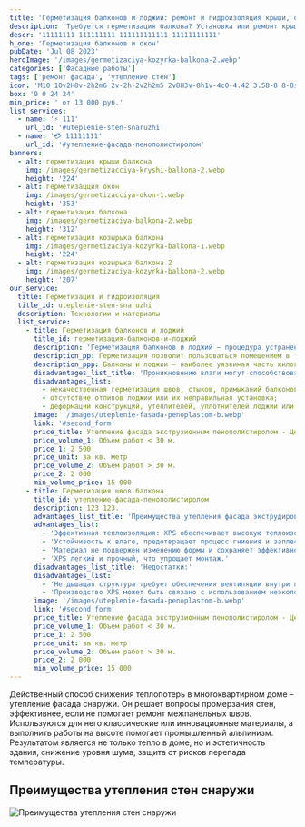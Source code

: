 ```yaml
---
title: 'Герметизация балконов и лоджий: ремонт и гидроизоляция крыши, окон и швов балконов в Ульяновске'
description: 'Требуется герметизация балкона? Установка или ремонт крыши балкона? Мы предоставляем услуги по герметизации и гидроизоляции крыш, козырьков и швов балконов, герметизации окон снаружи.'
descr: '11111111 111111111 111111111111 11111111111'
h_one: 'Герметизация балконов и окон'
pubDate: 'Jul 08 2023'
heroImage: '/images/germetizaciya-kozyrka-balkona-2.webp'
categories: ['Фасадные работы']
tags: ['ремонт фасада', 'утепление стен']
icon: 'M10 10v2H8v-2h2m6 2v-2h-2v2h2m5 2v8H3v-8h1v-4c0-4.42 3.58-8 8-8s8 3.58 8 8v4h1M7 16H5v4h2v-4m4 0H9v4h2v-4m0-11.92C8.16 4.56 6 7.03 6 10v4h5V4.08M13 14h5v-4c0-2.97-2.16-5.44-5-5.92V14m2 2h-2v4h2v-4m4 0h-2v4h2v-4Z'
box: '0 0 24 24'
min_price: ' от 13 000 руб.'
list_services:
  - name: '⚡ 111'
    url_id: '#uteplenie-sten-snaruzhi'
  - name: '💳 11111111'
    url_id: '#утепление-фасада-пенополистиролом'
banners:
  - alt: герметизация крыши балкона
    img: /images/germetizacciya-kryshi-balkona-2.webp
    height: '224'
  - alt: герметизацция окон
    img: /images/germetizacciya-okon-1.webp
    height: '353'
  - alt: герметизация балкона
    img: /images/germetizaciya-balkona-2.webp
    height: '312'
  - alt: герметизация козырька балкона
    img: /images/germetizaciya-kozyrka-balkona-1.webp
    height: '224'
  - alt: герметизация козырька балкона 2
    img: /images/germetizaciya-kozyrka-balkona-2.webp
    height: '207'
our_service:
  title: Герметизация и гидроизоляция
  title_id: uteplenie-sten-snaruzhi
  description: Технологии и материалы
  list_service:
    - title: Герметизация балконов и лоджий
      title_id: герметизация-балконов-и-лоджий
      description: 'Герметизация балконов и лоджий – процедура устранения ненужных отверстий и улучшения эксплуатационных характеристик отделочных материалов. Данный вид работ является столь же необходимым, как и отделка углов дома, межпанельных стыков, устранение других трещин и щелей. Все эти на первый взгляд незаметные дефекты – главная причина потери тепла, а потому следует отнестись со всей серьёзностью к их ликвидации.'
      description_pp: Герметизация позволит пользоваться помещением в течение всего года. При этом на балконе не будет влаги и сохранится стабильный оптимальный микроклимат. Герметизация может сочетаться с работами по отделке балкона. В этом случае помещение станет еще и более привлекательным.
      description_ppp: Балконы и лоджии – наиболее уязвимая часть жилого строения. Именно они больше всего подвергаются негативному воздействию атмосферных осадков и солнечных лучей, будь то летние дожди, весенняя капель или зимняя наледь. Самый значительный вред для балкона и лоджии наносит влага, проникающая в маленькие трещинки. В результате постоянной сырости начинается разрушение конструктивных элементов, теряется привлекательность внешнего вида.
      disadvantages_list_title: 'Проникновению влаги могут способствовать самые различные факторы, например:'
      disadvantages_list:
        - некачественная герметизация швов, стыков, примыканий балконов к стенам;
        - отсутствие отливов лоджии или их неправильная установка;
        - деформации конструкций, утеплителей, уплотнителей лоджии или балкона.
      image: '/images/uteplenie-fasada-penoplastom-b.webp'
      link: '#second_form'
      price_title: Утепление фасада экструзионным пенополистиролом - Цена
      price_volume_1: Объем работ < 30 м.
      price_1: 2 500
      price_unit: за кв. метр
      price_volume_2: Объем работ > 30 м.
      price_2: 2 000
      min_volume_price: 15 000
    - title: Герметизация швов балкона
      title_id: утепление-фасада-пенополистиролом
      description: 123 123.
      advantages_list_title: 'Преимущества утепления фасада экструдированным пенополистиролом (XPS):'
      advantages_list:
        - 'Эффективная теплоизоляция: XPS обеспечивает высокую теплоизоляцию благодаря низкой теплопроводности.'
        - 'Устойчивость к влаге, предотвращает процесс гниения и заплесневения материала.'
        - 'Материал не подвержен изменению формы и сохраняет эффективность со временем.'
        - 'XPS легкий и прочный, что упрощает монтаж.'
      disadvantages_list_title: 'Недостатки:'
      disadvantages_list:
        - 'Не дышащая структура требует обеспечения вентиляции внутри помещения.'
        - 'Производство XPS может быть связано с использованием неэкологичных веществ.'
      image: '/images/uteplenie-fasada-penoplastom-b.webp'
      link: '#second_form'
      price_title: Утепление фасада экструзионным пенополистиролом - Цена
      price_volume_1: Объем работ < 30 м.
      price_1: 2 500
      price_unit: за кв. метр
      price_volume_2: Объем работ > 30 м.
      price_2: 2 000
      min_volume_price: 15 000
---
```


Действенный способ снижения теплопотерь в многоквартирном доме – утепление фасада снаружи. Он решает вопросы промерзания стен, эффективнее, если не помогает ремонт межпанельных швов. Используются для него классические или инновационные материалы, а выполнить работы на высоте помогает промышленный альпинизм. Результатом является не только тепло в доме, но и эстетичность здания, снижение уровня шума, защита от рисков перепада температуры.

## Преимущества утепления стен снаружи

![Преимущества утепления стен снаружи](/images/uteplenie-fasada-minvatoj.webp)
